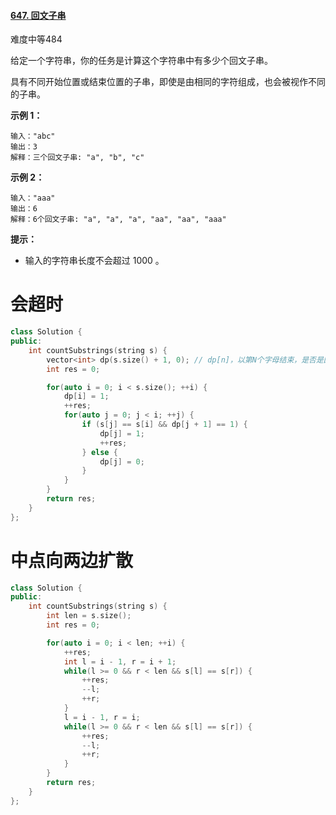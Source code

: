 #### [647. 回文子串](https://leetcode-cn.com/problems/palindromic-substrings/)

难度中等484

给定一个字符串，你的任务是计算这个字符串中有多少个回文子串。

具有不同开始位置或结束位置的子串，即使是由相同的字符组成，也会被视作不同的子串。

 

**示例 1：**

```
输入："abc"
输出：3
解释：三个回文子串: "a", "b", "c"
```

**示例 2：**

```
输入："aaa"
输出：6
解释：6个回文子串: "a", "a", "a", "aa", "aa", "aaa"
```

 

**提示：**

- 输入的字符串长度不会超过 1000 。



# 会超时

```c++
class Solution {
public:
    int countSubstrings(string s) {
        vector<int> dp(s.size() + 1, 0); // dp[n]，以第N个字母结束，是否是回文子串，1是，0不是
        int res = 0;

        for(auto i = 0; i < s.size(); ++i) {
            dp[i] = 1;
            ++res;
            for(auto j = 0; j < i; ++j) {
                if (s[j] == s[i] && dp[j + 1] == 1) {
                    dp[j] = 1;
                    ++res;
                } else {
                    dp[j] = 0;
                }
            }
        }
        return res;
    }
};
```





# 中点向两边扩散

```c++
class Solution {
public:
    int countSubstrings(string s) {
        int len = s.size();
        int res = 0;

        for(auto i = 0; i < len; ++i) {
            ++res;
            int l = i - 1, r = i + 1;
            while(l >= 0 && r < len && s[l] == s[r]) {
                ++res;
                --l;
                ++r;
            }
            l = i - 1, r = i;
            while(l >= 0 && r < len && s[l] == s[r]) {
                ++res;
                --l;
                ++r;
            }
        }
        return res;
    }
};
```

